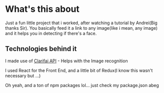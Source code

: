 # What's this about
Just a fun little project that i worked, after watching a tutorial by Andrei(Big thanks Sir).
You basically feed it a link to any image(like i mean, any image) and it helps you in detecting if there's a face.

## Technologies behind it
I made use of [Clarifai API](https://www.clarifai.com/) - Helps with the Image recognition

I used React for the Front End, and a little bit of Redux(I know this wasn't necessary but ...)

Oh yeah, and a ton of npm packages lol... just check my package.json abeg 